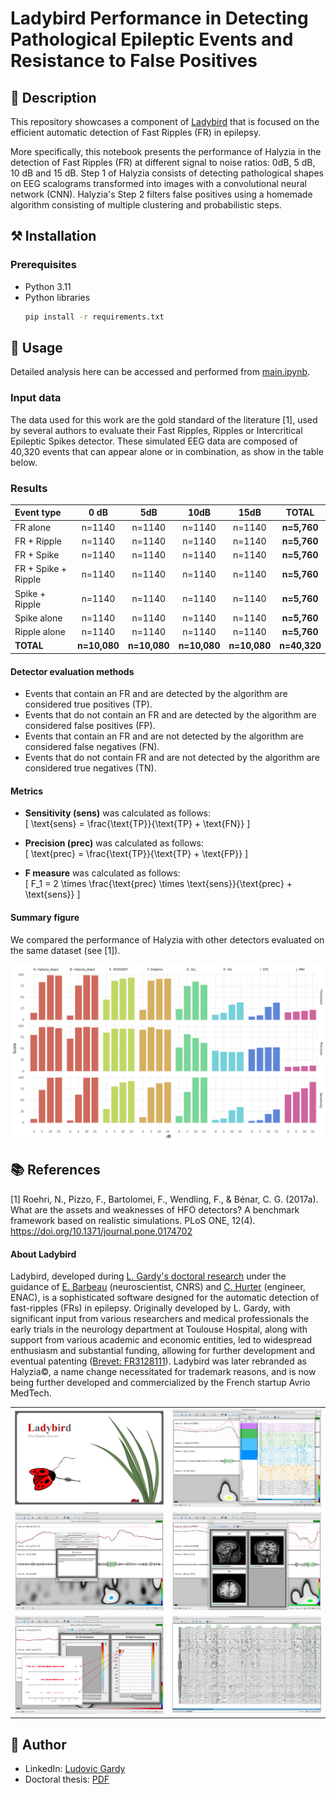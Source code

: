 # Ladybird Performance in Detecting Pathological Epileptic Events and Resistance to False Positives

## 📄 Description
This repository showcases a component of [Ladybird](#about-ladybird) that is focused on the efficient automatic detection of Fast Ripples (FR) in epilepsy.

More specifically, this notebook presents the performance of Halyzia in the detection of Fast Ripples (FR) at different signal to noise ratios: 0dB, 5 dB, 10 dB and 15 dB. Step 1 of Halyzia consists of detecting pathological shapes on EEG scalograms transformed into images with a convolutional neural network (CNN). Halyzia's Step 2 filters false positives using a homemade algorithm consisting of multiple clustering and probabilistic steps.

## ⚒️ Installation

### Prerequisites
- Python 3.11
- Python libraries
    ```sh
    pip install -r requirements.txt
    ```

## 📝 Usage
Detailed analysis here can be accessed and performed from [main.ipynb](https://github.com/LudovicGardy/halyzia_performance_steps/main.ipynb).

### Input data
The data used for this work are the gold standard of the literature [1], used by several authors to evaluate their Fast Ripples, Ripples or Intercritical Epileptic Spikes detector. These simulated EEG data are composed of 40,320 events that can appear alone or in combination, as show in the table below.

### Results
| Event type      | 0 dB | 5dB     | 10dB     | 15dB     | **TOTAL**     |
| :---        |    :----:   |    :----:     |    :----:     |    :----:     |    :----:     |
| FR alone      | n=1140 | n=1140     | n=1140     | n=1140     | **n=5,760**     |
| FR + Ripple      | n=1140 | n=1140     | n=1140     | n=1140     | **n=5,760**     |
| FR + Spike      | n=1140 | n=1140     | n=1140     | n=1140     | **n=5,760**     |
| FR + Spike + Ripple      | n=1140 | n=1140     | n=1140     | n=1140     | **n=5,760**     |
| Spike + Ripple      | n=1140 | n=1140     | n=1140     | n=1140     | **n=5,760**     |
| Spike alone      | n=1140 | n=1140     | n=1140     | n=1140     | **n=5,760**     |
| Ripple alone      | n=1140 | n=1140     | n=1140     | n=1140     | **n=5,760**     |
| **TOTAL**      | **n=10,080** | **n=10,080**     | **n=10,080**     | **n=10,080**     | **n=40,320**

#### Detector evaluation methods
- Events that contain an FR and are detected by the algorithm are considered true positives (TP). 
- Events that do not contain an FR and are detected by the algorithm are considered false positives (FP). 
- Events that contain an FR and are not detected by the algorithm are considered false negatives (FN). 
- Events that do not contain FR and are not detected by the algorithm are considered true negatives (TN). 

#### Metrics
- **Sensitivity (sens)** was calculated as follows:  
  \[
  \text{sens} = \frac{\text{TP}}{\text{TP} + \text{FN}}
  \]

- **Precision (prec)** was calculated as follows:  
  \[
  \text{prec} = \frac{\text{TP}}{\text{TP} + \text{FP}}
  \]

- **F measure** was calculated as follows:  
  \[
  F_1 = 2 \times \frac{\text{prec} \times \text{sens}}{\text{prec} + \text{sens}}
  \]

#### Summary figure
We compared the performance of Halyzia with other detectors evaluated on the same dataset (see [1]).

![](images/image1.png)

## 📚 References
[1] Roehri, N., Pizzo, F., Bartolomei, F., Wendling, F., & Bénar, C. G. (2017a). What are the assets and weaknesses of HFO detectors? A benchmark framework based on realistic simulations. PLoS ONE, 12(4). https://doi.org/10.1371/journal.pone.0174702

#### About Ladybird
Ladybird, developed during [L. Gardy's doctoral research](http://thesesups.ups-tlse.fr/5164/1/2021TOU30190.pdf) under the guidance of [E. Barbeau](https://cerco.cnrs.fr/page-perso-emmanuel-j-barbeau-ph-d/) (neuroscientist, CNRS) and [C. Hurter](http://recherche.enac.fr/~hurter/presentation.html) (engineer, ENAC), is a sophisticated software designed for the automatic detection of fast-ripples (FRs) in epilepsy. Originally developed by L. Gardy, with significant input from various researchers and medical professionals the early trials in the neurology department at Toulouse Hospital, along with support from various academic and economic entities, led to widespread enthusiasm and substantial funding, allowing for further development and eventual patenting ([Brevet: FR3128111](https://data.inpi.fr/brevets/FR3128111)). Ladybird was later rebranded as Halyzia©, a name change necessitated for trademark reasons, and is now being further developed and commercialized by the French startup Avrio MedTech.

<table style="width:100%;">
  <tr>
    <td style="width:50%;"><img src="images/ladybird1_v1.jpg" alt="Image 1" style="width:100%;"></td>
    <td style="width:50%;"><img src="images/ladybird2_v1.jpg" alt="Image 2" style="width:100%;"></td>
  </tr>
  <tr>
    <td style="width:50%;"><img src="images/ladybird3_v1.jpg" alt="Image 3" style="width:100%;"></td>
    <td style="width:50%;"><img src="images/ladybird4_v1.jpg" alt="Image 4" style="width:100%;"></td>
  </tr>
  <tr>
    <td style="width:50%;"><img src="images/ladybird5_v1.jpg" alt="Image 3" style="width:100%;"></td>
    <td style="width:50%;"><img src="images/ladybird6_v1.jpg" alt="Image 4" style="width:100%;"></td>
  </tr>
</table>

## 👤 Author
- LinkedIn: [Ludovic Gardy](https://www.linkedin.com/in/ludovic-gardy/)
- Doctoral thesis: [PDF](http://thesesups.ups-tlse.fr/5164/1/2021TOU30190.pdf)